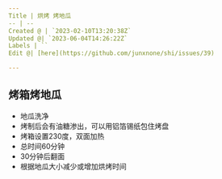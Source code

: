 ```yaml
---
Title | 烘烤 烤地瓜
-- | --
Created @ | `2023-02-10T13:20:38Z`
Updated @| `2023-06-04T14:26:22Z`
Labels | ``
Edit @| [here](https://github.com/junxnone/shi/issues/39)

---
```


## 烤箱烤地瓜
- 地瓜洗净
- 烤制后会有油糖渗出，可以用铝箔锡纸包住烤盘
- 烤箱设置230度，双面加热
- 总时间60分钟
- 30分钟后翻面
- 根据地瓜大小减少或增加烘烤时间

